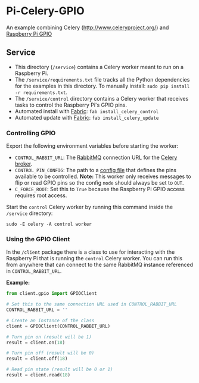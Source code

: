 # Pi-Celery-GPIO
An example combining Celery (http://www.celeryproject.org/) and [Raspberry Pi GPIO](https://www.raspberrypi.org/documentation/usage/gpio/)



## Service

* This directory (`/service`) contains a Celery worker meant to run on a Raspberry Pi.
* The `/service/requirements.txt` file tracks all the Python dependencies for the examples in this directory. To manually install: `sudo pip install -r requirements.txt`.
* The `/service/control` directory contains a Celery worker that receives tasks to control the Raspberry Pi's GPIO pins.
* Automated install with [Fabric](http://www.fabfile.org/): `fab install_celery_control`
* Automated update with [Fabric](http://www.fabfile.org/): `fab install_celery_update`


### Controlling GPIO

Export the following environment variables before starting the worker:
* `CONTROL_RABBIT_URL`: The [RabbitMQ](https://www.rabbitmq.com/) connection URL for the [Celery broker](http://celery.readthedocs.org/en/latest/getting-started/brokers/rabbitmq.html).
* `CONTROL_PIN_CONFIG`: The path to a [config file](https://github.com/projectweekend/Pi-Pin-Manager#configure-it) that defines the pins available to be controlled. **Note:** This worker only receives messages to flip or read GPIO pins so the config `mode` should always be set to `OUT`.
* `C_FORCE_ROOT`: Set this to `True` because the Raspberry Pi GPIO access requires root access.

Start the `control` Celery worker by running this command inside the `/service` directory:
```
sudo -E celery -A control worker
```

### Using the GPIO Client

In the `/client` package there is a class to use for interacting with the Raspberry Pi that is running the `control` Celery worker. You can run this from anywhere that can connect to the same RabbitMQ instance referenced in `CONTROL_RABBIT_URL`.

**Example:**
```python
from client.gpio import GPIOClient

# Set this to the same connection URL used in CONTROL_RABBIT_URL
CONTROL_RABBIT_URL = ''

# Create an instance of the class
client = GPIOClient(CONTROL_RABBIT_URL)

# Turn pin on (result will be 1)
result = client.on(18)

# Turn pin off (result will be 0)
result = client.off(18)

# Read pin state (result will be 0 or 1)
result = client.read(18)
```
